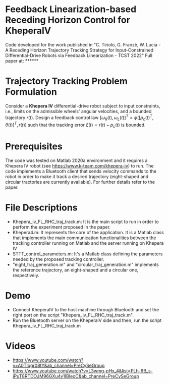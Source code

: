 # Feedback Linearization-based Receding Horizon Control for KheperaIV
Code developed for the work published in "C. Tiriolo, G. Franzè, W. Lucia -  A Receding Horizon Trajectory Tracking Strategy for Input-Constrained Differential-Drive Robots via Feedback Linearization - TCST 2022"
Full paper at: ******


# Trajectory Tracking Problem Formulation 
Consider a **Khepera IV** differential-drive robot subject to input constraints, i.e., limits on the admissible wheels' angular velocities, and a bounded trajectory $r(t)$. Design a feedback control law $[\omega_{R}(t),\omega_{L}(t)]^T=\phi(\left[p_c(t)^T,\theta(t)\right]^T,r(t))$ such that the tracking error $\xi(t)=r(t)-p_c(t)$ is bounded.

# Prerequisites 
The code was tested on Matlab 2020a environment and it requires a Khepera IV robot (see https://www.k-team.com/khepera-iv) to run. 
The code implements a Bluetooth client that sends velocity commands to the robot in order to make it track a desired trajectory (eight-shaped and circular tractories are currently available). For further details refer to the paper.


# File Descriptions 
- Khepera_iv_FL_RHC_traj_track.m: It is the main script to run in order to perform the experiment proposed in the paper. 
- Khepera4.m: It represents the core of the application. It is a Matlab class that implements the main communication functionalities between the tracking controller running on Matlab and the server running on Khepera IV
- STTT_control_parameters.m: It's a Matlab class defining the parameters needed by the proposed tracking controller.
- "eight_traj_generation.m" and "circular_traj_generation.m" implements the reference trajectory, an eight-shaped and a circular one, respectively.

# Demo 
- Connect KheperaIV to the host machine through Bluetooth and set the right port on the script "Khepera_iv_FL_RHC_traj_track.m".
- Run the Bluetooth server on the KheperaIV side and then, run the script Khepera_iv_FL_RHC_traj_track.m

# Videos
- https://www.youtube.com/watch?v=A0Tlbgr08tY&ab_channel=PreCySeGroup
- https://www.youtube.com/watch?v=L3wmg-pHx_4&list=PLh-6B_s-jPuT8RTDOJM96GXu4y1IBIeoC&ab_channel=PreCySeGroup
